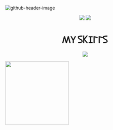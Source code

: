
![github-header-image](https://github.com/user-attachments/assets/7808c99c-ff50-48b6-a049-9aa949885e41)

<p align="center">
<img src="https://github-readme-stats-inky-five-53.vercel.app/api/top-langs?username=shimauma0312&hide_title=true&theme=transparent&hide_border=true&text_bold=false&show=reviews&layout=donut" /> <img  src="http://github-profile-summary-cards.vercel.app/api/cards/stats?username=shimauma0312&theme=graywhite" />
</p>

<h1 align="center">𐊰𐊲 𐊖𐊋𐊦𐊩𐊩𐊖</h1>
<p align="center">
<a href="https://skillicons.dev"><img src="https://skillicons.dev/icons?i=docker,discord,github,gitlab,go,java,js,maven,mysql,p5js,php,raspberrypi,ts,vscode,nuxtjs,pinia&perline=10&theme=light" /></a>
</p>

<img  src="https://user-images.githubusercontent.com/74038190/212284094-e50ceae2-de86-4dd6-9f9c-a3ebcb3ede9e.gif" style="height: 200px;">
